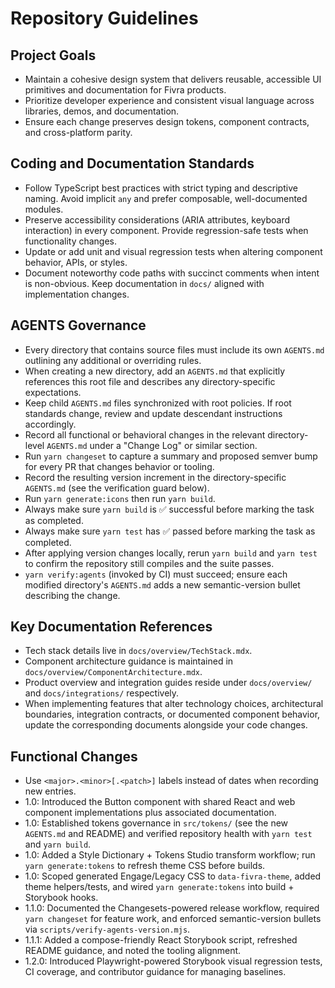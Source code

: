 # Repository Guidelines

## Project Goals
- Maintain a cohesive design system that delivers reusable, accessible UI primitives and documentation for Fivra products.
- Prioritize developer experience and consistent visual language across libraries, demos, and documentation.
- Ensure each change preserves design tokens, component contracts, and cross-platform parity.

## Coding and Documentation Standards
- Follow TypeScript best practices with strict typing and descriptive naming. Avoid implicit `any` and prefer composable, well-documented modules.
- Preserve accessibility considerations (ARIA attributes, keyboard interaction) in every component. Provide regression-safe tests when functionality changes.
- Update or add unit and visual regression tests when altering component behavior, APIs, or styles.
- Document noteworthy code paths with succinct comments when intent is non-obvious. Keep documentation in `docs/` aligned with implementation changes.

## AGENTS Governance
- Every directory that contains source files must include its own `AGENTS.md` outlining any additional or overriding rules.
- When creating a new directory, add an `AGENTS.md` that explicitly references this root file and describes any directory-specific expectations.
- Keep child `AGENTS.md` files synchronized with root policies. If root standards change, review and update descendant instructions accordingly.
- Record all functional or behavioral changes in the relevant directory-level `AGENTS.md` under a "Change Log" or similar section.
- Run `yarn changeset` to capture a summary and proposed semver bump for every PR that changes behavior or tooling.
- Record the resulting version increment in the directory-specific `AGENTS.md` (see the verification guard below).
- Run `yarn generate:icons` then run `yarn build`.
- Always make sure `yarn build` is ✅ successful before marking the task as completed.
- Always make sure `yarn test` has ✅ passed before marking the task as completed.
- After applying version changes locally, rerun `yarn build` and `yarn test` to confirm the repository still compiles and the suite passes.
- `yarn verify:agents` (invoked by CI) must succeed; ensure each modified directory's `AGENTS.md` adds a new semantic-version bullet describing the change.

## Key Documentation References
- Tech stack details live in `docs/overview/TechStack.mdx`.
- Component architecture guidance is maintained in `docs/overview/ComponentArchitecture.mdx`.
- Product overview and integration guides reside under `docs/overview/` and `docs/integrations/` respectively.
- When implementing features that alter technology choices, architectural boundaries, integration contracts, or documented component behavior, update the corresponding documents alongside your code changes.

## Functional Changes
- Use `<major>.<minor>[.<patch>]` labels instead of dates when recording new entries.
- 1.0: Introduced the Button component with shared React and web component implementations plus associated documentation.
- 1.0: Established tokens governance in `src/tokens/` (see the new `AGENTS.md` and README) and verified repository health with `yarn test` and `yarn build`.
- 1.0: Added a Style Dictionary + Tokens Studio transform workflow; run `yarn generate:tokens` to refresh theme CSS before builds.
- 1.0: Scoped generated Engage/Legacy CSS to `data-fivra-theme`, added theme helpers/tests, and wired `yarn generate:tokens` into build + Storybook hooks.
- 1.1.0: Documented the Changesets-powered release workflow, required `yarn changeset` for feature work, and enforced semantic-version bullets via `scripts/verify-agents-version.mjs`.
- 1.1.1: Added a compose-friendly React Storybook script, refreshed README guidance, and noted the tooling alignment.
- 1.2.0: Introduced Playwright-powered Storybook visual regression tests, CI coverage, and contributor guidance for managing baselines.


